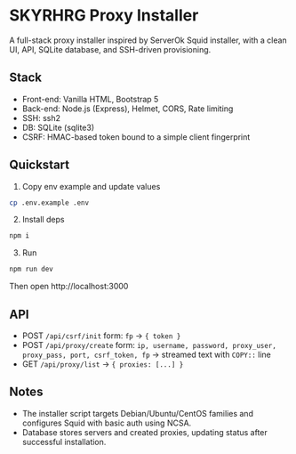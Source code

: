 # SKYRHRG Proxy Installer

A full-stack proxy installer inspired by ServerOk Squid installer, with a clean UI, API, SQLite database, and SSH-driven provisioning.

## Stack
- Front-end: Vanilla HTML, Bootstrap 5
- Back-end: Node.js (Express), Helmet, CORS, Rate limiting
- SSH: ssh2
- DB: SQLite (sqlite3)
- CSRF: HMAC-based token bound to a simple client fingerprint

## Quickstart
1. Copy env example and update values
```bash
cp .env.example .env
```
2. Install deps
```bash
npm i
```
3. Run
```bash
npm run dev
```
Then open http://localhost:3000

## API
- POST `/api/csrf/init` form: `fp` -> `{ token }`
- POST `/api/proxy/create` form: `ip, username, password, proxy_user, proxy_pass, port, csrf_token, fp` -> streamed text with `COPY::` line
- GET `/api/proxy/list` -> `{ proxies: [...] }`

## Notes
- The installer script targets Debian/Ubuntu/CentOS families and configures Squid with basic auth using NCSA.
- Database stores servers and created proxies, updating status after successful installation.